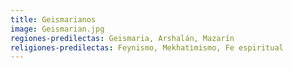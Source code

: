 ```yaml
---
title: Geismarianos
image: Geismarian.jpg
regiones-predilectas: Geismaria, Arshalán, Mazarín
religiones-predilectas: Feynismo, Mekhatimismo, Fe espiritual
---
```


